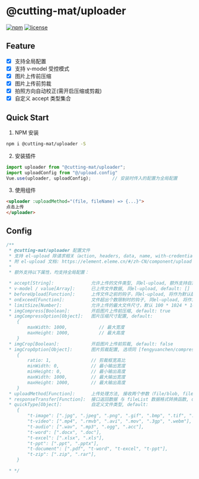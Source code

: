 # @cutting-mat/uploader

[![npm](https://img.shields.io/npm/v/@cutting-mat/uploader.svg)](https://www.npmjs.com/package/@cutting-mat/uploader) [![license](https://img.shields.io/github/license/cutting-mat/uploader.svg)]()

## Feature

- [x] 支持全局配置
- [x] 支持 v-model 受控模式
- [x] 图片上传前压缩
- [x] 图片上传前剪裁
- [x] 拍照方向自动校正(需开启压缩或剪裁)
- [x] 自定义 accept 类型集合

## Quick Start

1. NPM 安装

```bash
npm i @cutting-mat/uploader -S
```

2. 安装插件

```js
import uploader from "@cutting-mat/uploader";
import uploadConfig from "@/upload.config"
Vue.use(uploader, uploadConfig);        // 安装时传入的配置为全局配置

```

3. 使用组件

```html
<uploader :uploadMethod="(file, fileName) => {...}">
点击上传
</uploader>
```

## Config

``` js
/**
 * @cutting-mat/uploader 配置文件 
 * 支持 el-upload 除请求相关（action, headers, data, name, with-credentials, http-request）以外的所有Props
 * 附 el-upload 文档: https://element.eleme.cn/#/zh-CN/component/upload
 * 
 * 额外支持以下属性，均支持全局配置：

 * accept[String]:              允许上传的文件类型, 同el-upload, 额外支持自定义文件类型（见下方 quickType ）
 * v-model / value[Array]:      已上传文件数据, 同el-upload, default: []
 * beforeUpload[Function]:      上传文件之前的钩子，同el-upload, 将作为默认配置，可以被组件配置覆盖
 * onExceed[Function]:          文件超出个数限制时的钩子, 同el-upload, 将作为默认配置，可以被组件配置覆盖
 * limitSize[Number]:           允许上传的最大文件尺寸，默认 100 * 1024 * 1024（100M）
 * imgCompress[Boolean]:        开启图片上传前压缩, default: true
 * imgCompressOption[Object]:   图片压缩尺寸配置, default: 
    {
        maxWidth: 1000,            // 最大宽度
        maxHeight: 1000,           // 最大高度
    }
 * imgCrop[Boolean]:            开启图片上传前剪裁, default: false
 * imgCropOption[Object]:       图片剪裁配置, 选项同 [fengyuanchen/compressorjs], default: 
    {
        ratio: 1,               // 剪裁框宽高比
        minWidth: 0,            // 最小输出宽度
        minHeight: 0,           // 最小输出高度
        maxWidth: 1000,         // 最大输出宽度
        maxHeight: 1000,        // 最大输出高度
    }
 * uploadMethod[Function]:      上传处理方法, 接收两个参数（file/blob, fileName），default: 无
 * responseTransfer[Function]:  接口返回数据 与 fileList 数据格式转换函数, default: (response) => return response;
 * quickType[Object]:           自定义文件类型, default: 
    {
        "t-image": [".jpg", ".jpeg", ".png", ".gif", ".bmp", ".tif", ".webp"],
        "t-video": [".mp4", ".rmvb", ".avi", ".mov", ".3gp", ".webm"],
        "t-audio": [".wav", ".mp3", ".ogg", ".acc"],
        "t-word": [".docx", ".doc"],
        "t-excel": [".xlsx", ".xls"],
        "t-ppt": [".ppt", ".pptx"],
        "t-document": [".pdf", "t-word", "t-excel", "t-ppt"],
        "t-zip": [".zip", ".rar"],
    }

 * */

```
